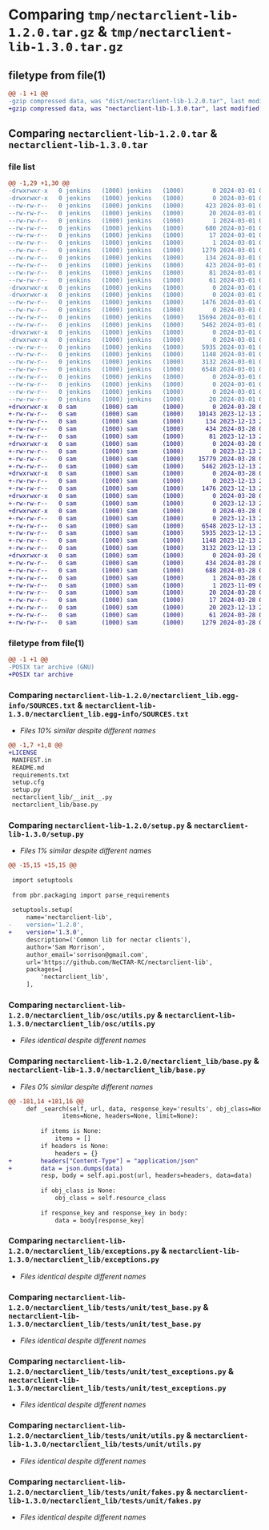 # Comparing `tmp/nectarclient-lib-1.2.0.tar.gz` & `tmp/nectarclient-lib-1.3.0.tar.gz`

## filetype from file(1)

```diff
@@ -1 +1 @@
-gzip compressed data, was "dist/nectarclient-lib-1.2.0.tar", last modified: Fri Mar  1 05:17:03 2024, max compression
+gzip compressed data, was "nectarclient-lib-1.3.0.tar", last modified: Thu Mar 28 02:56:35 2024, max compression
```

## Comparing `nectarclient-lib-1.2.0.tar` & `nectarclient-lib-1.3.0.tar`

### file list

```diff
@@ -1,29 +1,30 @@
-drwxrwxr-x   0 jenkins   (1000) jenkins   (1000)        0 2024-03-01 05:17:03.000000 nectarclient-lib-1.2.0/
-drwxrwxr-x   0 jenkins   (1000) jenkins   (1000)        0 2024-03-01 05:17:03.000000 nectarclient-lib-1.2.0/nectarclient_lib.egg-info/
--rw-rw-r--   0 jenkins   (1000) jenkins   (1000)      423 2024-03-01 05:17:02.000000 nectarclient-lib-1.2.0/nectarclient_lib.egg-info/PKG-INFO
--rw-rw-r--   0 jenkins   (1000) jenkins   (1000)       20 2024-03-01 05:17:02.000000 nectarclient-lib-1.2.0/nectarclient_lib.egg-info/requires.txt
--rw-rw-r--   0 jenkins   (1000) jenkins   (1000)        1 2024-03-01 05:17:02.000000 nectarclient-lib-1.2.0/nectarclient_lib.egg-info/not-zip-safe
--rw-rw-r--   0 jenkins   (1000) jenkins   (1000)      680 2024-03-01 05:17:02.000000 nectarclient-lib-1.2.0/nectarclient_lib.egg-info/SOURCES.txt
--rw-rw-r--   0 jenkins   (1000) jenkins   (1000)       17 2024-03-01 05:17:02.000000 nectarclient-lib-1.2.0/nectarclient_lib.egg-info/top_level.txt
--rw-rw-r--   0 jenkins   (1000) jenkins   (1000)        1 2024-03-01 05:17:02.000000 nectarclient-lib-1.2.0/nectarclient_lib.egg-info/dependency_links.txt
--rw-rw-r--   0 jenkins   (1000) jenkins   (1000)     1279 2024-03-01 05:16:55.000000 nectarclient-lib-1.2.0/setup.py
--rw-rw-r--   0 jenkins   (1000) jenkins   (1000)      134 2024-03-01 05:16:55.000000 nectarclient-lib-1.2.0/MANIFEST.in
--rw-rw-r--   0 jenkins   (1000) jenkins   (1000)      423 2024-03-01 05:17:03.000000 nectarclient-lib-1.2.0/PKG-INFO
--rw-rw-r--   0 jenkins   (1000) jenkins   (1000)       81 2024-03-01 05:16:55.000000 nectarclient-lib-1.2.0/README.md
--rw-rw-r--   0 jenkins   (1000) jenkins   (1000)       61 2024-03-01 05:17:03.000000 nectarclient-lib-1.2.0/setup.cfg
-drwxrwxr-x   0 jenkins   (1000) jenkins   (1000)        0 2024-03-01 05:17:03.000000 nectarclient-lib-1.2.0/nectarclient_lib/
-drwxrwxr-x   0 jenkins   (1000) jenkins   (1000)        0 2024-03-01 05:17:03.000000 nectarclient-lib-1.2.0/nectarclient_lib/osc/
--rw-rw-r--   0 jenkins   (1000) jenkins   (1000)     1476 2024-03-01 05:16:55.000000 nectarclient-lib-1.2.0/nectarclient_lib/osc/utils.py
--rw-rw-r--   0 jenkins   (1000) jenkins   (1000)        0 2024-03-01 05:16:55.000000 nectarclient-lib-1.2.0/nectarclient_lib/osc/__init__.py
--rw-rw-r--   0 jenkins   (1000) jenkins   (1000)    15694 2024-03-01 05:16:55.000000 nectarclient-lib-1.2.0/nectarclient_lib/base.py
--rw-rw-r--   0 jenkins   (1000) jenkins   (1000)     5462 2024-03-01 05:16:55.000000 nectarclient-lib-1.2.0/nectarclient_lib/exceptions.py
-drwxrwxr-x   0 jenkins   (1000) jenkins   (1000)        0 2024-03-01 05:17:03.000000 nectarclient-lib-1.2.0/nectarclient_lib/tests/
-drwxrwxr-x   0 jenkins   (1000) jenkins   (1000)        0 2024-03-01 05:17:03.000000 nectarclient-lib-1.2.0/nectarclient_lib/tests/unit/
--rw-rw-r--   0 jenkins   (1000) jenkins   (1000)     5935 2024-03-01 05:16:55.000000 nectarclient-lib-1.2.0/nectarclient_lib/tests/unit/test_base.py
--rw-rw-r--   0 jenkins   (1000) jenkins   (1000)     1148 2024-03-01 05:16:55.000000 nectarclient-lib-1.2.0/nectarclient_lib/tests/unit/test_exceptions.py
--rw-rw-r--   0 jenkins   (1000) jenkins   (1000)     3132 2024-03-01 05:16:55.000000 nectarclient-lib-1.2.0/nectarclient_lib/tests/unit/utils.py
--rw-rw-r--   0 jenkins   (1000) jenkins   (1000)     6548 2024-03-01 05:16:55.000000 nectarclient-lib-1.2.0/nectarclient_lib/tests/unit/fakes.py
--rw-rw-r--   0 jenkins   (1000) jenkins   (1000)        0 2024-03-01 05:16:55.000000 nectarclient-lib-1.2.0/nectarclient_lib/tests/unit/__init__.py
--rw-rw-r--   0 jenkins   (1000) jenkins   (1000)        0 2024-03-01 05:16:55.000000 nectarclient-lib-1.2.0/nectarclient_lib/tests/__init__.py
--rw-rw-r--   0 jenkins   (1000) jenkins   (1000)        0 2024-03-01 05:16:55.000000 nectarclient-lib-1.2.0/nectarclient_lib/__init__.py
--rw-rw-r--   0 jenkins   (1000) jenkins   (1000)       20 2024-03-01 05:16:55.000000 nectarclient-lib-1.2.0/requirements.txt
+drwxrwxr-x   0 sam       (1000) sam       (1000)        0 2024-03-28 02:56:35.010579 nectarclient-lib-1.3.0/
+-rw-rw-r--   0 sam       (1000) sam       (1000)    10143 2023-12-13 22:55:35.000000 nectarclient-lib-1.3.0/LICENSE
+-rw-rw-r--   0 sam       (1000) sam       (1000)      134 2023-12-13 22:55:35.000000 nectarclient-lib-1.3.0/MANIFEST.in
+-rw-rw-r--   0 sam       (1000) sam       (1000)      434 2024-03-28 02:56:35.010579 nectarclient-lib-1.3.0/PKG-INFO
+-rw-rw-r--   0 sam       (1000) sam       (1000)       81 2023-12-13 22:55:35.000000 nectarclient-lib-1.3.0/README.md
+drwxrwxr-x   0 sam       (1000) sam       (1000)        0 2024-03-28 02:56:35.006579 nectarclient-lib-1.3.0/nectarclient_lib/
+-rw-rw-r--   0 sam       (1000) sam       (1000)        0 2023-12-13 22:55:35.000000 nectarclient-lib-1.3.0/nectarclient_lib/__init__.py
+-rw-rw-r--   0 sam       (1000) sam       (1000)    15779 2024-03-28 02:45:12.000000 nectarclient-lib-1.3.0/nectarclient_lib/base.py
+-rw-rw-r--   0 sam       (1000) sam       (1000)     5462 2023-12-13 22:55:35.000000 nectarclient-lib-1.3.0/nectarclient_lib/exceptions.py
+drwxrwxr-x   0 sam       (1000) sam       (1000)        0 2024-03-28 02:56:35.006579 nectarclient-lib-1.3.0/nectarclient_lib/osc/
+-rw-rw-r--   0 sam       (1000) sam       (1000)        0 2023-12-13 22:55:35.000000 nectarclient-lib-1.3.0/nectarclient_lib/osc/__init__.py
+-rw-rw-r--   0 sam       (1000) sam       (1000)     1476 2023-12-13 22:55:35.000000 nectarclient-lib-1.3.0/nectarclient_lib/osc/utils.py
+drwxrwxr-x   0 sam       (1000) sam       (1000)        0 2024-03-28 02:56:35.006579 nectarclient-lib-1.3.0/nectarclient_lib/tests/
+-rw-rw-r--   0 sam       (1000) sam       (1000)        0 2023-12-13 22:55:35.000000 nectarclient-lib-1.3.0/nectarclient_lib/tests/__init__.py
+drwxrwxr-x   0 sam       (1000) sam       (1000)        0 2024-03-28 02:56:35.010579 nectarclient-lib-1.3.0/nectarclient_lib/tests/unit/
+-rw-rw-r--   0 sam       (1000) sam       (1000)        0 2023-12-13 22:55:35.000000 nectarclient-lib-1.3.0/nectarclient_lib/tests/unit/__init__.py
+-rw-rw-r--   0 sam       (1000) sam       (1000)     6548 2023-12-13 22:55:35.000000 nectarclient-lib-1.3.0/nectarclient_lib/tests/unit/fakes.py
+-rw-rw-r--   0 sam       (1000) sam       (1000)     5935 2023-12-13 23:45:59.000000 nectarclient-lib-1.3.0/nectarclient_lib/tests/unit/test_base.py
+-rw-rw-r--   0 sam       (1000) sam       (1000)     1148 2023-12-13 22:55:35.000000 nectarclient-lib-1.3.0/nectarclient_lib/tests/unit/test_exceptions.py
+-rw-rw-r--   0 sam       (1000) sam       (1000)     3132 2023-12-13 22:55:35.000000 nectarclient-lib-1.3.0/nectarclient_lib/tests/unit/utils.py
+drwxrwxr-x   0 sam       (1000) sam       (1000)        0 2024-03-28 02:56:35.006579 nectarclient-lib-1.3.0/nectarclient_lib.egg-info/
+-rw-rw-r--   0 sam       (1000) sam       (1000)      434 2024-03-28 02:56:35.000000 nectarclient-lib-1.3.0/nectarclient_lib.egg-info/PKG-INFO
+-rw-rw-r--   0 sam       (1000) sam       (1000)      688 2024-03-28 02:56:35.000000 nectarclient-lib-1.3.0/nectarclient_lib.egg-info/SOURCES.txt
+-rw-rw-r--   0 sam       (1000) sam       (1000)        1 2024-03-28 02:56:35.000000 nectarclient-lib-1.3.0/nectarclient_lib.egg-info/dependency_links.txt
+-rw-rw-r--   0 sam       (1000) sam       (1000)        1 2023-11-09 00:03:28.000000 nectarclient-lib-1.3.0/nectarclient_lib.egg-info/not-zip-safe
+-rw-rw-r--   0 sam       (1000) sam       (1000)       20 2024-03-28 02:56:35.000000 nectarclient-lib-1.3.0/nectarclient_lib.egg-info/requires.txt
+-rw-rw-r--   0 sam       (1000) sam       (1000)       17 2024-03-28 02:56:35.000000 nectarclient-lib-1.3.0/nectarclient_lib.egg-info/top_level.txt
+-rw-rw-r--   0 sam       (1000) sam       (1000)       20 2023-12-13 22:55:35.000000 nectarclient-lib-1.3.0/requirements.txt
+-rw-rw-r--   0 sam       (1000) sam       (1000)       61 2024-03-28 02:56:35.010579 nectarclient-lib-1.3.0/setup.cfg
+-rw-rw-r--   0 sam       (1000) sam       (1000)     1279 2024-03-28 02:45:12.000000 nectarclient-lib-1.3.0/setup.py
```

### filetype from file(1)

```diff
@@ -1 +1 @@
-POSIX tar archive (GNU)
+POSIX tar archive
```

### Comparing `nectarclient-lib-1.2.0/nectarclient_lib.egg-info/SOURCES.txt` & `nectarclient-lib-1.3.0/nectarclient_lib.egg-info/SOURCES.txt`

 * *Files 10% similar despite different names*

```diff
@@ -1,7 +1,8 @@
+LICENSE
 MANIFEST.in
 README.md
 requirements.txt
 setup.cfg
 setup.py
 nectarclient_lib/__init__.py
 nectarclient_lib/base.py
```

### Comparing `nectarclient-lib-1.2.0/setup.py` & `nectarclient-lib-1.3.0/setup.py`

 * *Files 1% similar despite different names*

```diff
@@ -15,15 +15,15 @@
 
 import setuptools
 
 from pbr.packaging import parse_requirements
 
 setuptools.setup(
     name='nectarclient-lib',
-    version='1.2.0',
+    version='1.3.0',
     description=('Common lib for nectar clients'),
     author='Sam Morrison',
     author_email='sorrison@gmail.com',
     url='https://github.com/NeCTAR-RC/nectarclient-lib',
     packages=[
         'nectarclient_lib',
     ],
```

### Comparing `nectarclient-lib-1.2.0/nectarclient_lib/osc/utils.py` & `nectarclient-lib-1.3.0/nectarclient_lib/osc/utils.py`

 * *Files identical despite different names*

### Comparing `nectarclient-lib-1.2.0/nectarclient_lib/base.py` & `nectarclient-lib-1.3.0/nectarclient_lib/base.py`

 * *Files 0% similar despite different names*

```diff
@@ -181,14 +181,16 @@
     def _search(self, url, data, response_key='results', obj_class=None,
               items=None, headers=None, limit=None):
 
         if items is None:
             items = []
         if headers is None:
             headers = {}
+        headers["Content-Type"] = "application/json"
+        data = json.dumps(data)
         resp, body = self.api.post(url, headers=headers, data=data)
 
         if obj_class is None:
             obj_class = self.resource_class
 
         if response_key and response_key in body:
             data = body[response_key]
```

### Comparing `nectarclient-lib-1.2.0/nectarclient_lib/exceptions.py` & `nectarclient-lib-1.3.0/nectarclient_lib/exceptions.py`

 * *Files identical despite different names*

### Comparing `nectarclient-lib-1.2.0/nectarclient_lib/tests/unit/test_base.py` & `nectarclient-lib-1.3.0/nectarclient_lib/tests/unit/test_base.py`

 * *Files identical despite different names*

### Comparing `nectarclient-lib-1.2.0/nectarclient_lib/tests/unit/test_exceptions.py` & `nectarclient-lib-1.3.0/nectarclient_lib/tests/unit/test_exceptions.py`

 * *Files identical despite different names*

### Comparing `nectarclient-lib-1.2.0/nectarclient_lib/tests/unit/utils.py` & `nectarclient-lib-1.3.0/nectarclient_lib/tests/unit/utils.py`

 * *Files identical despite different names*

### Comparing `nectarclient-lib-1.2.0/nectarclient_lib/tests/unit/fakes.py` & `nectarclient-lib-1.3.0/nectarclient_lib/tests/unit/fakes.py`

 * *Files identical despite different names*

